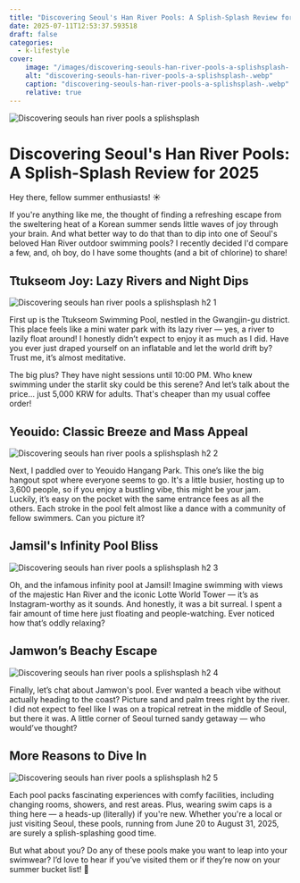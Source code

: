 ```yaml
---
title: "Discovering Seoul's Han River Pools: A Splish-Splash Review for 2025"
date: 2025-07-11T12:53:37.593518
draft: false
categories:
  - k-lifestyle
cover:
    image: "/images/discovering-seouls-han-river-pools-a-splishsplash-.webp"
    alt: "discovering-seouls-han-river-pools-a-splishsplash-.webp"
    caption: "discovering-seouls-han-river-pools-a-splishsplash-.webp"
    relative: true
---
```

![Discovering seouls han river pools a splishsplash ](/images/discovering-seouls-han-river-pools-a-splishsplash-.webp)

# Discovering Seoul's Han River Pools: A Splish-Splash Review for 2025

Hey there, fellow summer enthusiasts! ☀️ 

If you're anything like me, the thought of finding a refreshing escape from the sweltering heat of a Korean summer sends little waves of joy through your brain. And what better way to do that than to dip into one of Seoul's beloved Han River outdoor swimming pools? I recently decided I'd compare a few, and, oh boy, do I have some thoughts (and a bit of chlorine) to share!

## Ttukseom Joy: Lazy Rivers and Night Dips

![Discovering seouls han river pools a splishsplash  h2 1](/images/discovering-seouls-han-river-pools-a-splishsplash--h2-1.webp)


First up is the Ttukseom Swimming Pool, nestled in the Gwangjin-gu district. This place feels like a mini water park with its lazy river — yes, a river to lazily float around! I honestly didn’t expect to enjoy it as much as I did. Have you ever just draped yourself on an inflatable and let the world drift by? Trust me, it’s almost meditative. 

The big plus? They have night sessions until 10:00 PM. Who knew swimming under the starlit sky could be this serene? And let’s talk about the price... just 5,000 KRW for adults. That's cheaper than my usual coffee order!

## Yeouido: Classic Breeze and Mass Appeal

![Discovering seouls han river pools a splishsplash  h2 2](/images/discovering-seouls-han-river-pools-a-splishsplash--h2-2.webp)


Next, I paddled over to Yeouido Hangang Park. This one’s like the big hangout spot where everyone seems to go. It's a little busier, hosting up to 3,600 people, so if you enjoy a bustling vibe, this might be your jam. Luckily, it’s easy on the pocket with the same entrance fees as all the others. Each stroke in the pool felt almost like a dance with a community of fellow swimmers. Can you picture it?

## Jamsil's Infinity Pool Bliss

![Discovering seouls han river pools a splishsplash  h2 3](/images/discovering-seouls-han-river-pools-a-splishsplash--h2-3.webp)


Oh, and the infamous infinity pool at Jamsil! Imagine swimming with views of the majestic Han River and the iconic Lotte World Tower — it’s as Instagram-worthy as it sounds. And honestly, it was a bit surreal. I spent a fair amount of time here just floating and people-watching. Ever noticed how that’s oddly relaxing?

## Jamwon’s Beachy Escape

![Discovering seouls han river pools a splishsplash  h2 4](/images/discovering-seouls-han-river-pools-a-splishsplash--h2-4.webp)


Finally, let’s chat about Jamwon's pool. Ever wanted a beach vibe without actually heading to the coast? Picture sand and palm trees right by the river. I did not expect to feel like I was on a tropical retreat in the middle of Seoul, but there it was. A little corner of Seoul turned sandy getaway — who would’ve thought?

## More Reasons to Dive In

![Discovering seouls han river pools a splishsplash  h2 5](/images/discovering-seouls-han-river-pools-a-splishsplash--h2-5.webp)


Each pool packs fascinating experiences with comfy facilities, including changing rooms, showers, and rest areas. Plus, wearing swim caps is a thing here — a heads-up (literally) if you're new. Whether you're a local or just visiting Seoul, these pools, running from June 20 to August 31, 2025, are surely a splish-splashing good time.

But what about you? Do any of these pools make you want to leap into your swimwear? I’d love to hear if you’ve visited them or if they’re now on your summer bucket list! 🌊
